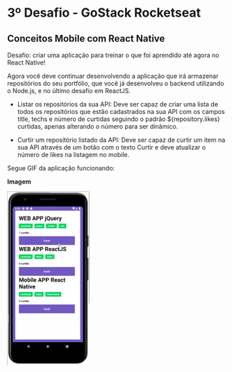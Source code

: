 # 3º Desafio - GoStack Rocketseat
## Conceitos Mobile com React Native

Desafio: criar uma aplicação para treinar o que foi aprendido até agora no React Native!

Agora você deve continuar desenvolvendo a aplicação que irá armazenar repositórios do seu portfólio, que você já desenvolveu o backend utilizando o Node.js, e no último desafio em ReactJS.

* Listar os repositórios da sua API: Deve ser capaz de criar uma lista de todos os repositórios que estão cadastrados na sua API com os campos title, techs e número de curtidas seguindo o padrão ${repository.likes} curtidas, apenas alterando o número para ser dinâmico.

* Curtir um repositório listado da API: Deve ser capaz de curtir um item na sua API através de um botão com o texto Curtir e deve atualizar o número de likes na listagem no mobile.

Segue GIF da aplicação funcionando:

__Imagem__

<img src="assets/app-react-native.gif" height="400" title="It works!" />
